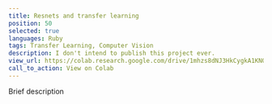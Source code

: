 ```yaml
---
title: Resnets and transfer learning
position: 50
selected: true
languages: Ruby
tags: Transfer Learning, Computer Vision
description: I don't intend to publish this project ever.
view_url: https://colab.research.google.com/drive/1mhzs8dNJ3HkCygkA1KNORpCJAeL3cEUD#scrollTo=1rSoTkU7mxBB
call_to_action: View on Colab
---
```


Brief description